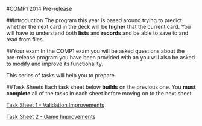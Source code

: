 #COMP1 2014 Pre-release

##Introduction
The program this year is based around trying to predict whether the next card in the deck will be **higher** that the current card. You will have to understand both **lists** and **records** and be able to save to and read from files.

##Your exam
In the COMP1 exam you will be asked questions about the pre-release program you have been provided with an you will also be asked to modify and improve its functionality.

This series of tasks will help you to prepare.

##Task Sheets
Each task sheet below **builds** on the previous one. You **must complete** all of the tasks in each sheet before moving on to the next sheet.

[Task Sheet 1 - Validation Improvements][1]

[Task Sheet 2 - Game Improvements][2]

[1]: COMP1_2014_Task1.md
[2]: COMP1_2014_Task2.md